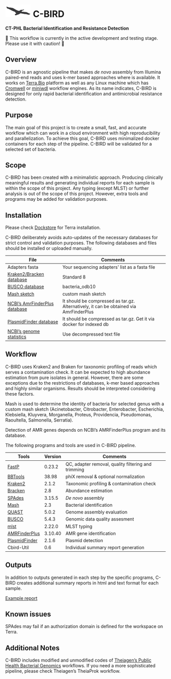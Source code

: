 # <img src="/c-bird.png" width=80>   C-BIRD  
**CT-PHL Bacterial Identification and Resistance Detection**

:construction: This workflow is currently in the active development and testing stage. Please use it with caution! :hatching_chick:

## Overview ##
C-BIRD is an agnostic pipeline that makes *de novo* assembly from Illumina paired-end reads and uses k-mer based approaches where is available. It works on [Terra.Bio](https://terra.bio/) platform as well as any Linux machine which has [Cromwell](https://cromwell.readthedocs.io/en/stable/) or [miniwdl](https://miniwdl.readthedocs.io/en/latest/) workflow engines. As its name indicates, C-BIRD is designed for only rapid bacterial identification and antimicrobial resistance detection. 

## Purpose ##
The main goal of this project is to create a small, fast, and accurate workflow which can work in a cloud environment with high reproducibility and parallelization. To achieve this goal, C-BIRD uses minimalized docker containers for each step of the pipeline. C-BIRD will be validated for a selected set of bacteria.

## Scope ##
C-BIRD has been created with a minimalistic approach. Producing clinically meaningful results and generating individual reports for each sample is within the scope of this project. 
Any typing (except MLST) or further analysis is out of the scope of this project. However, extra tools and programs may be added for validation purposes. 

## Installation ##
Please check [Dockstore](https://dockstore.org/workflows/github.com/Kincekara/C-BIRD/cbird-workflow:main?tab=info) for Terra installation.

C-BIRD deliberately avoids auto-updates of the necessary databases for strict control and validation purposes. The following databases and files should be installed or uploaded manually.

| File | Comments |
| --- | --- |
| Adapters fasta | Your sequencing adapters' list as a fasta file |
| [Kraken2/Bracken database](https://benlangmead.github.io/aws-indexes/k2) | Standard 8 |
| [BUSCO database](https://busco-data.ezlab.org/v5/data/lineages/bacteria_odb10.2020-03-06.tar.gz)| bacteria_odb10 |
| [Mash sketch](https://drive.google.com/file/d/1OH5UXvNnBWWLMNsKwz3QwGFB2RML8HV_/view?usp=share_link) | custom mash sketch |
| [NCBI’s AmrFinderPlus database](https://ftp.ncbi.nlm.nih.gov/pathogen/Antimicrobial_resistance/AMRFinderPlus/database/latest/) | It should be compressed as tar.gz. Alternatively, it can be obtained via AmrFinderPlus |
| [PlasmidFinder database]( https://bitbucket.org/genomicepidemiology/plasmidfinder_db/src/master/) | It should be compressed as tar.gz. Get it via docker for indexed db |
| [NCBI’s genome statistics](https://ftp.ncbi.nlm.nih.gov/genomes/ASSEMBLY_REPORTS/species_genome_size.txt.gz) | Use decompressed text file |

## Workflow ##
C-BIRD uses Kraken2 and Braken for taxonomic profiling of reads which serves a contamination check. It can be expected to high abundance estimation from pure isolates in general. However, there are some exceptions due to the restrictions of databases, k-mer based approaches and highly similar organisms. Results should be interpreted considering these factors. 

Mash is used to determine the identity of bacteria for selected genus with a custom mash sketch (Acinetobacter, Citrobacter, Enterobacter, Escherichia, Klebsiella, Kluyvera, Morganella, Proteus, Providencia, Pseudomonas, Raoultella, Salmonella, Serratia).

Detection of AMR genes depends on NCBI’s AMRFinderPlus program and its database. 

The following programs and tools are used in C-BIRD pipeline.

| Tools | Version | Comments |
| --- | --- | --- |
| [FastP](https://github.com/OpenGene/fastp) | 0.23.2 | QC, adapter removal, quality filtering and trimming |
| [BBTools](https://jgi.doe.gov/data-and-tools/software-tools/bbtools/) | 38.98 | phiX removal & optional normalization |
| [Kraken2](https://github.com/DerrickWood/kraken2) | 2.1.2 | Taxonomic profiling & contamination check |
| [Bracken](https://github.com/jenniferlu717/Bracken) | 2.8 | Abundance estimation |
| [SPAdes](https://github.com/ablab/spades) | 3.15.5 | *De novo* assembly |
| [Mash](https://github.com/marbl/Mash) | 2.3 | Bacterial identification |
| [QUAST](https://github.com/ablab/quast) | 5.0.2 | Genome assembly evaluation |
| [BUSCO](https://gitlab.com/ezlab/busco/-/tree/master) | 5.4.3 | Genomic data quality assesment |
| [mlst](https://github.com/tseemann/mlst) | 2.22.0 | MLST typing |
| [AMRFinderPlus](https://github.com/ncbi/amr) | 3.10.40 | AMR gene identification |
| [PlasmidFinder](https://bitbucket.org/genomicepidemiology/plasmidfinder/src/master/) | 2.1.6 | Plasmid detection |
| Cbird-Util | 0.6 | Individual summary report generation |

## Outputs ##
In addition to outputs generated in each step by the specific programs, C-BIRD creates additional summary reports in html and text format for each sample. 

[Example report](https://htmlpreview.github.io/?https://github.com/Kincekara/C-BIRD/blob/main/files/example_report.html)

## Known issues ##
SPAdes may fail if an authorization domain is defined for the workspace on Terra.

## Additional Notes ##
C-BIRD includes modified and unmodified codes of [Theiagen’s Public Health Bacterial Genomics](https://github.com/theiagen/public_health_bacterial_genomics) workflows. If you need a more sophisticated pipeline, please check Theiagen’s TheiaProk workflow. 


